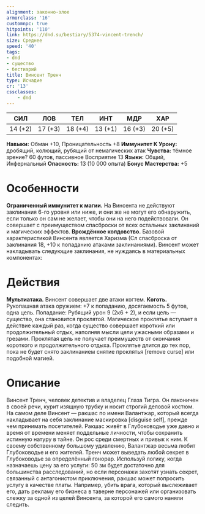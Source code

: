 ```yaml
---
alignment: законно-злое
armorclass: '16'
customnpc: true
hitpoints: '110'
link: https://dnd.su/bestiary/5374-vincent-trench/
size: Среднее
speed: '40'
tags:
- dnd
- существо
- бестиарий
title: Винсент Тренч
type: Исчадие
cr: '13'
cssclasses:
    - dnd
---
```



| СИЛ | ЛОВ | ТЕЛ | ИНТ | МДР | ХАР |
|---|---|---|---|---|---|
| 14 (+2) | 17 (+3) | 18 (+4) | 13 (+1) | 16 (+3) | 20 (+5) |
**Навыки:** Обман +10, Проницательность +8
**Иммунитет К Урону:** дробящий, колющий, рубящий от немагических атак
**Чувства:** тёмное зрение? 60 футов, пассивное Восприятие 13
**Языки:** Общий, Инфернальный
**Опасность:** 13 (10 000 опыта)
**Бонус Мастерства:** +5


# Особенности
**Ограниченный иммунитет к магии.** На Винсента не действуют заклинания 6-го уровня или ниже, и они же не могут его обнаружить, если только он сам не желает, чтобы они на него подействовали. Он совершает с преимуществом спасброски от всех остальных заклинаний и магических эффектов.
**Врождённое колдовство.** Базовой характеристикой Винсента является Харизма (Сл спасброска от заклинания 18, +10 к попаданию атаками заклинаниями). Винсент может накладывать следующие заклинания, не нуждаясь в материальных компонентах:


# Действия
**Мультиатака.** Винсент совершает две атаки когтем.
**Коготь.** Рукопашная атака оружием: +7 к попаданию, досягаемость 5 футов, одна цель. Попадание: Рубящий урон 9 (2к6 + 2), и если цель — существо, она становится проклятой. Магическое проклятье вступает в действие каждый раз, когда существо совершает короткий или продолжительный отдых, наполняя мысли цели ужасными образами и грезами. Проклятая цель не получает преимуществ от окончания короткого и продолжительного отдыха. Проклятье длится до тех пор, пока не будет снято заклинанием снятие проклятья [remove curse] или подобной магией.


# Описание
Винсент Тренч, человек детектив и владелец Глаза Тигра. Он лаконичен в своей речи, курит изящную трубку и носит строгий деловой костюм. На самом деле Винсент — ракшас по имени Валантжар, который всегда накладывает на себя заклинание маскировка [disguise self], прежде чем принимать посетителей. Ракшас живёт в Глубоководье уже давно и время от времени меняет поддельные личности, чтобы сохранить истинную натуру в тайне. Он рос среди смертных и привык к ним. К своему собственному большому удивлению, Валантжар весьма любит Глубоководье и его жителей. Тренч может выведать любой секрет в Глубоководье за определённый гонорар. Используй логику, когда назначаешь цену за его услуги: 50 зм будет достаточно для большинства расследований, но если персонажи захотят узнать секрет, связанный с антагонистом приключения, ракшас может попросить услугу в качестве платы. Например, убить врага, который выслеживает его, дать рекламу его бизнеса в таверне персонажей или организовать слежку за одной из целей Винсента, за которой его самого наняли следить.